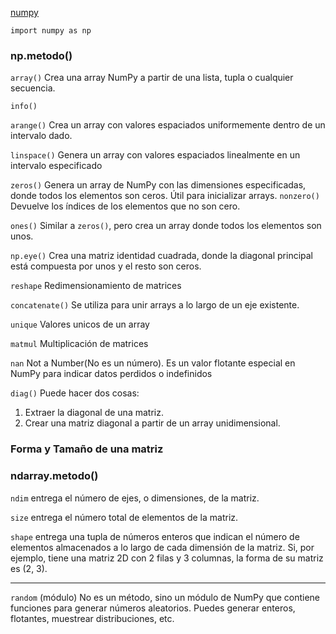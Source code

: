 [numpy](https://numpy.org/)

    import numpy as np

### np.metodo()

`array()` 
        Crea una array NumPy a partir de una lista, tupla o cualquier secuencia. 

`info()`

`arange()`
        Crea un array con valores espaciados uniformemente dentro de un intervalo dado. 

`linspace()`
        Genera un array con valores espaciados linealmente en un intervalo especificado

`zeros()` 
        Genera un array de NumPy con las dimensiones especificadas, donde todos los elementos son ceros. Útil para inicializar arrays.
`nonzero()`
        Devuelve los índices de los elementos que no son cero.

`ones()`
        Similar a `zeros()`, pero crea un array donde todos los elementos son unos.

`np.eye()`
        Crea una matriz identidad cuadrada, donde la diagonal principal está compuesta por unos y el resto son ceros.

`reshape`
    Redimensionamiento de matrices

`concatenate()`
    Se utiliza para unir arrays a lo largo de un eje existente.

`unique`
    Valores unicos de un array

`matmul`
    Multiplicación de matrices

`nan`
        Not a Number(No es un número). Es un valor flotante especial en NumPy para indicar datos perdidos o indefinidos

`diag()`
        Puede hacer dos cosas:

1.  Extraer la diagonal de una matriz.
2.  Crear una matriz diagonal a partir de un array unidimensional.
    

### Forma y Tamaño de una matriz
### ndarray.metodo()

`ndim` entrega el número de ejes, o dimensiones, de la matriz.

`size` entrega el número total de elementos de la matriz.

`shape` entrega una tupla de números enteros que indican el número de elementos almacenados a lo largo de cada dimensión de la matriz. Si, por ejemplo, tiene una matriz 2D con 2 filas y 3 columnas, la forma de su matriz es (2, 3).

---

`random` (módulo)
        No es un método, sino un módulo de NumPy que contiene funciones para generar números aleatorios. Puedes generar enteros, flotantes, muestrear distribuciones, etc.

